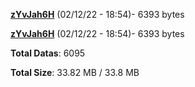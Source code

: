 [**zYvJah6H**](/data/zYvJah6H.txt) (02/12/22 - 18:54)- 6393 bytes

[**zYvJah6H**](/data/zYvJah6H.txt) (02/12/22 - 18:54)- 6393 bytes

**Total Datas**: 6095

**Total Size**: 33.82 MB / 33.8 MB